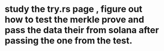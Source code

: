 #  study the try.rs page , figure out how to test the merkle prove and pass the data their from solana after passing the one from the test.